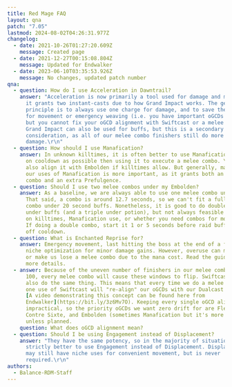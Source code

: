 ```yaml
---
title: Red Mage FAQ
layout: qna
patch: "7.05"
lastmod: 2024-08-02T04:26:31.977Z
changelog:
  - date: 2021-10-26T01:27:20.609Z
    message: Created page
  - date: 2021-12-27T00:15:08.804Z
    message: Updated for Endwalker
  - date: 2023-06-10T03:35:53.926Z
    message: No changes, updated patch number
qna:
  - question: How do I use Acceleration in Dawntrail?
    answer: "Acceleration is now primarily a tool used for damage and movement, as
      it grants two instant-casts due to how Grand Impact works. The general
      principle is to always use one charge for damage, and to save the second
      for movement or emergency weaving (i.e. you have important oGCDs to weave
      but you cannot fix your oGCD alignment with Swiftcast or a melee combo).
      Grand Impact can also be used for buffs, but this is a secondary
      consideration, as all of our melee combo finishers still do more
      damage.\r\n"
  - question: How should I use Manafication?
    answer: In unknown killtimes, it is often better to use Manafication as close to
      on cooldown as possible then using it to execute a melee combo. You can
      also align it with Embolden if killtimes allow. But generally, maximizing
      our uses of Manafication is more important, as it grants both an extra
      combo and an extra Prefulgence.
  - question: Should I use two melee combos under my Embolden?
    answer: As a baseline, we are always able to use one melee combo under Embolden.
      That said, a combo is around 12.7 seconds, so we can't fit a full double
      combo under 20 second buffs. Nonetheless, it is good to do double combos
      under buffs (and a triple under potion), but not always feasible depending
      on killtimes, Manafication use, or whether you need combos for movement.
      If doing a double combo, start it 1 or 5 seconds before raid buffs come
      off cooldown.
  - question: What is Enchanted Reprise for?
    answer: Emergency movement, last hitting the boss at the end of a fight, or
      niche optimization for minor damage gains. However, overuse can misalign
      or make us lose a melee combo due to the mana cost. Read the guide for
      more details.
  - answer: Because of the uneven number of finishers in our melee combo at level
      100, every melee combo will cause these windows to flip. Swiftcast will
      also do the same thing. This means that every time we do a melee combo,
      one use of Swiftcast will "re-align" our oGCDs with our Dualcast windows.
      [A video demonstrating this concept can be found here from
      Endwalker](https://bit.ly/3z6Mv7O). Keeping every single oGCD aligned is
      impractical, so the priority oGCDs we want zero drift for are Fleche,
      Contre Sixte, and Embolden (sometimes Manafication but it's more flexible)
      unless planned.
    question: What does oGCD alignment mean?
  - question: Should I be using Engagement instead of Displacement?
    answer: "They have the same potency, so in the majority of situations, it is
      strictly better to use Engagement instead of Displacement. Displacement
      may still have niche uses for convenient movement, but is never
      required.\r\n"
authors:
  - Balance-RDM-Staff
---
```

